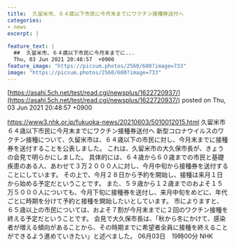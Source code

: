 ```yaml
---
title:  久留米市、６４歳以下市民に今月末までにワクチン接種券送付へ  
categories:
- news
excerpt: |
  
feature_text: |
  ##  久留米市、６４歳以下市民に今月末までに...
  Thu, 03 Jun 2021 20:48:57  +0900
feature_image: "https://picsum.photos/2560/600?image=733"
image: "https://picsum.photos/2560/600?image=733"
---
```


[https://asahi.5ch.net/test/read.cgi/newsplus/1622720937/](https://asahi.5ch.net/test/read.cgi/newsplus/1622720937/)
posted on Thu, 03 Jun 2021 20:48:57  +0900

<!--more-->

https://www3.nhk.or.jp/fukuoka-news/20210603/5010012015.html 久留米市　６４歳以下市民に今月末までにワクチン接種券送付へ 新型コロナウイルスのワクチン接種について、久留米市は、６４歳以下の市民に対し、今月末までに接種券を送付することを公表しました。 これは、久留米市の大久保市長が、きょうの会見で明らかにしました。 具体的には、６４歳から６０歳までの市民と基礎疾患のある人、あわせて３万２０００人に対し、今月中旬から接種券を送付することにしています。 その上で、今月２８日から予約を開始し、接種は来月１日から始める予定だということです。 また、５９歳から１２歳までのおよそ１５万５０００人についても、今月下旬に接種券を送付し、来月中旬をめどに、年代ごとに時期を分けて予約と接種を開始したいとしています。 市によりますと、６５歳以上の市民については、およそ７割が今月末までに２回のワクチン接種を終える予定だということです。 会見で大久保市長は、「秋から冬にかけて、感染者が増える傾向があることから、その時期までに希望者全員に接種を終えることができるよう進めていきたい」と述べました。 06月03日　19時00分 NHK
